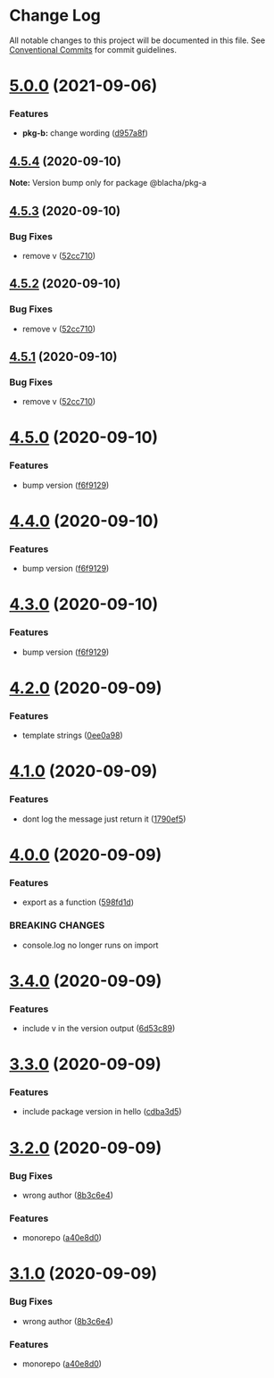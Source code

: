 # Change Log

All notable changes to this project will be documented in this file.
See [Conventional Commits](https://conventionalcommits.org) for commit guidelines.

# [5.0.0](https://github.com/blacha/release-test/compare/v3.0.1...v5.0.0) (2021-09-06)


### Features

* **pkg-b:** change wording ([d957a8f](https://github.com/blacha/release-test/commit/d957a8f052e0c56c77179d89d26ba480d435100e))





## [4.5.4](https://github.com/blacha/release-test/compare/v4.5.3...v4.5.4) (2020-09-10)

**Note:** Version bump only for package @blacha/pkg-a





## [4.5.3](https://github.com/blacha/release-test/compare/v4.5.0...v4.5.3) (2020-09-10)


### Bug Fixes

* remove v ([52cc710](https://github.com/blacha/release-test/commit/52cc710e8d3278e047d40a314a04928037bc485e))





## [4.5.2](https://github.com/blacha/release-test/compare/v4.5.0...v4.5.2) (2020-09-10)


### Bug Fixes

* remove v ([52cc710](https://github.com/blacha/release-test/commit/52cc710e8d3278e047d40a314a04928037bc485e))





## [4.5.1](https://github.com/blacha/release-test/compare/v4.5.0...v4.5.1) (2020-09-10)


### Bug Fixes

* remove v ([52cc710](https://github.com/blacha/release-test/commit/52cc710e8d3278e047d40a314a04928037bc485e))





# [4.5.0](https://github.com/blacha/release-test/compare/v4.2.0...v4.5.0) (2020-09-10)


### Features

* bump version ([f6f9129](https://github.com/blacha/release-test/commit/f6f91296cf997c0fd3693e08b52325de0c585d59))





# [4.4.0](https://github.com/blacha/release-test/compare/v4.2.0...v4.4.0) (2020-09-10)


### Features

* bump version ([f6f9129](https://github.com/blacha/release-test/commit/f6f91296cf997c0fd3693e08b52325de0c585d59))





# [4.3.0](https://github.com/blacha/release-test/compare/v4.2.0...v4.3.0) (2020-09-10)


### Features

* bump version ([f6f9129](https://github.com/blacha/release-test/commit/f6f91296cf997c0fd3693e08b52325de0c585d59))





# [4.2.0](https://github.com/blacha/release-test/compare/v4.1.0...v4.2.0) (2020-09-09)


### Features

* template strings ([0ee0a98](https://github.com/blacha/release-test/commit/0ee0a987bd979f4cea536da2d26607f363313a21))





# [4.1.0](https://github.com/blacha/release-test/compare/v4.0.0...v4.1.0) (2020-09-09)


### Features

* dont log the message just return it ([1790ef5](https://github.com/blacha/release-test/commit/1790ef5551047e3b1e32f06065e1275f68a09475))





# [4.0.0](https://github.com/blacha/release-test/compare/v3.4.0...v4.0.0) (2020-09-09)


### Features

* export as a function ([598fd1d](https://github.com/blacha/release-test/commit/598fd1d294d493d87ca18d4c5bbd80ff5be96120))


### BREAKING CHANGES

* console.log no longer runs on import





# [3.4.0](https://github.com/blacha/release-test/compare/v3.3.0...v3.4.0) (2020-09-09)


### Features

* include v in the version output ([6d53c89](https://github.com/blacha/release-test/commit/6d53c89b83605965d36866c0801f16300f4c1168))





# [3.3.0](https://github.com/blacha/release-test/compare/v3.2.0...v3.3.0) (2020-09-09)


### Features

* include package version in hello ([cdba3d5](https://github.com/blacha/release-test/commit/cdba3d53dffafb83eaf2ce117ddcced5b0cd899f))





# [3.2.0](https://github.com/blacha/release-test/compare/v2.1.2...v3.2.0) (2020-09-09)


### Bug Fixes

* wrong author ([8b3c6e4](https://github.com/blacha/release-test/commit/8b3c6e4f5f9c7ea0d4f7abc46a82bac6d9ffb6a7))


### Features

* monorepo ([a40e8d0](https://github.com/blacha/release-test/commit/a40e8d0cbc49bad1f8e1a15bf46e390f1b5072fa))





# [3.1.0](https://github.com/blacha/release-test/compare/v2.1.2...v3.1.0) (2020-09-09)


### Bug Fixes

* wrong author ([8b3c6e4](https://github.com/blacha/release-test/commit/8b3c6e4f5f9c7ea0d4f7abc46a82bac6d9ffb6a7))


### Features

* monorepo ([a40e8d0](https://github.com/blacha/release-test/commit/a40e8d0cbc49bad1f8e1a15bf46e390f1b5072fa))
